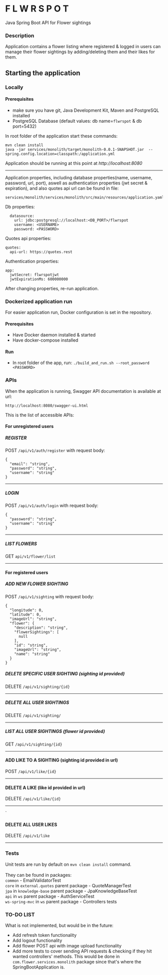 # F L W R S P O T
Java Spring Boot API for Flower sightings

### Description
Application contains a flower listing where registered & logged in users
can manage their flower sightings by adding/deleting them and their likes for them.

## Starting the application

### Locally
#### Prerequisites
- make sure you have git, Java Development Kit, Maven and PostgreSQL installed
- PostgreSQL Database (default values: db name=`flwrspot` & db port=5432)

In root folder of the application start these commands:
````
mvn clean install
java -jar services/monolith/target/monolith-0.0.1-SNAPSHOT.jar  --spring.config.location=classpath:/application.yml
````
Application should be running at this point at *http://localhost:8080*

--- 
Application properties, including database properties(name, username, password, url, port), aswell as authentication properties (jwt secret & expiration), and also quotes api url can be found in file:
```
services/monolith/services/monolith/src/main/resources/application.yaml
```
Db properties:
```
  datasource:
    url: jdbc:postgresql://localhost:<DB_PORT>/flwrspot
    username: <USERNAME>
    password: <PASSWORD>
```

Quotes api properties:
```
quotes:
  api-url: https://quotes.rest
```

Authentication properties:
```
app:
  jwtSecret: flwrspotjwt
  jwtExpirationMs: 600000000
```


After changing properties, re-run application.

### Dockerized application run
For easier application run, Docker configuration is set in the repository.
#### Prerequisites
- Have Docker daemon installed & started
- Have docker-compose installed

#### Run
- In root folder of the app, run:
``
./build_and_run.sh --root_password <PASSWORD>
``

### APIs
When the application is running, Swagger API documentation is available at url:
```
http://localhost:8080/swagger-ui.html
```
This is the list of accessible APIs:

#### For unregistered users

##### REGISTER
POST `/api/v1/auth/register` with request body:
```
{
  "email": "string",
  "password": "string",
  "username": "string"
}
```
-----
##### LOGIN
POST `/api/v1/auth/login` with request body:
```
{
  "password": "string",
  "username": "string"
}
```
----
##### LIST FLOWERS
GET `api/v1/flower/list` 

----
#### For registered users

##### ADD NEW FLOWER SIGHTING
POST `/api/v1/sighting` with request body:
```
{
  "longitude": 0,
  "latitude": 0,
  "imageUrl": "string",
  "flower": {
    "description": "string",
    "flowerSightings": [
      null
    ],
    "id": "string",
    "imageUrl": "string",
    "name": "string"
  }
}
```
##### DELETE SPECIFIC USER SIGHTING (sighting id provided)
DELETE `/api/v1/sighting/{id}`

----

##### DELETE ALL USER SIGHTINGS
DELETE `/api/v1/sighting/`

----

##### LIST ALL USER SIGHTINGS (flower id provided)
GET `/api/v1/sighting/{id}`

----

#### ADD LIKE TO A SIGHTING (sighting id provided in url)
POST `/api/v1/like/{id}`

----

#### DELETE A LIKE (like id provided in url)
DELETE `/api/v1/like/{id}`

----
`
#### DELETE ALL USER LIKES
DELETE `/api/v1/like`

----

### Tests
Unit tests are run by default on `mvn clean install` command. <br/> <br/>
They can be found in packages: <br/>
`common` - EmailValidatorTest <br/>
`core` in `external.quotes` parent package - QuoteManagerTest <br/>
`jpa` in `knowledge-base` parent package - JpaKnowledgeBaseTest <br/>
`api` in `ws` parent package - AuthServiceTest <br/>
`ws-spring-mvc` in `ws` parent package - Controllers tests <br/>


### TO-DO LIST 
What is not implemented, but would be in the future: <br/>

- Add refresh token functionality
- Add logout functionality
- Add flower POST api with image upload functionality
- Add more tests to cover sending API requests & checking if they hit wanted controllers' methods. This would be done in `com.flower.services.monolith` package since that's where the SpringBootApplication is.
